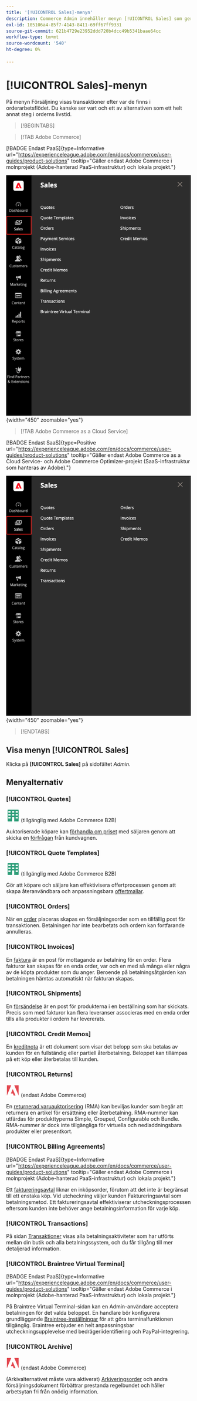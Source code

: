 ```yaml
---
title: '[!UICONTROL Sales]-menyn'
description: Commerce Admin innehåller menyn [!UICONTROL Sales] som ger tillgång till verktyg för att arbeta med beställningar beroende på var de befinner sig i arbetsflödet.
exl-id: 105106a4-85f7-4143-8411-69ff67ff9331
source-git-commit: 621b4729e23952ddd720b4dcc49b5341baae64cc
workflow-type: tm+mt
source-wordcount: '540'
ht-degree: 0%

---
```


# [!UICONTROL Sales]-menyn

På menyn Försäljning visas transaktioner efter var de finns i orderarbetsflödet. Du kanske ser vart och ett av alternativen som ett helt annat steg i orderns livstid.

>[!BEGINTABS]

>[!TAB Adobe Commerce]

[!BADGE Endast PaaS]{type=Informative url="https://experienceleague.adobe.com/en/docs/commerce/user-guides/product-solutions" tooltip="Gäller endast Adobe Commerce i molnprojekt (Adobe-hanterad PaaS-infrastruktur) och lokala projekt."}

![Försäljningsmenyn](./assets/admin-menu-sales.png){width="450" zoomable="yes"}

>[!TAB Adobe Commerce as a Cloud Service]

[!BADGE Endast SaaS]{type=Positive url="https://experienceleague.adobe.com/en/docs/commerce/user-guides/product-solutions" tooltip="Gäller endast Adobe Commerce as a Cloud Service- och Adobe Commerce Optimizer-projekt (SaaS-infrastruktur som hanteras av Adobe)."}

![Försäljningsmenyn](./assets/admin-menu-sales-accs.png){width="450" zoomable="yes"}

>[!ENDTABS]

## Visa menyn [!UICONTROL Sales]

Klicka på **[!UICONTROL Sales]** på sidofältet _Admin_.

## Menyalternativ

### [!UICONTROL Quotes]

![Adobe Commerce B2B](../assets/b2b.svg) (tillgänglig med Adobe Commerce B2B)

Auktoriserade köpare kan [förhandla om priset](../b2b/quotes.md) med säljaren genom att skicka en [förfrågan](../b2b/quote-request.md) från kundvagnen.

### [!UICONTROL Quote Templates]

![Adobe Commerce B2B](../assets/b2b.svg) (tillgänglig med Adobe Commerce B2B)

Gör att köpare och säljare kan effektivisera offertprocessen genom att skapa återanvändbara och anpassningsbara [offertmallar](../b2b/quote-templates-overview.md).

### [!UICONTROL Orders]

När en [order](orders.md) placeras skapas en försäljningsorder som en tillfällig post för transaktionen. Betalningen har inte bearbetats och ordern kan fortfarande annulleras.

### [!UICONTROL Invoices]

En [faktura](invoices.md) är en post för mottagande av betalning för en order. Flera fakturor kan skapas för en enda order, var och en med så många eller några av de köpta produkter som du anger. Beroende på betalningsåtgärden kan betalningen hämtas automatiskt när fakturan skapas.

### [!UICONTROL Shipments]

En [försändelse](shipments.md) är en post för produkterna i en beställning som har skickats. Precis som med fakturor kan flera leveranser associeras med en enda order tills alla produkter i ordern har levererats.

### [!UICONTROL Credit Memos]

En [kreditnota](credit-memos.md) är ett dokument som visar det belopp som ska betalas av kunden för en fullständig eller partiell återbetalning. Beloppet kan tillämpas på ett köp eller återbetalas till kunden.

### [!UICONTROL Returns]

![Adobe Commerce](../assets/adobe-logo.svg) (endast Adobe Commerce)

En [returnerad varuauktorisering](returns.md) (RMA) kan beviljas kunder som begär att returnera en artikel för ersättning eller återbetalning. RMA-nummer kan utfärdas för produkttyperna Simple, Grouped, Configurable och Bundle. RMA-nummer är dock inte tillgängliga för virtuella och nedladdningsbara produkter eller presentkort.

### [!UICONTROL Billing Agreements]

[!BADGE Endast PaaS]{type=Informative url="https://experienceleague.adobe.com/en/docs/commerce/user-guides/product-solutions" tooltip="Gäller endast Adobe Commerce i molnprojekt (Adobe-hanterad PaaS-infrastruktur) och lokala projekt."}

Ett [faktureringsavtal](paypal-billing-agreements.md) liknar en inköpsorder, förutom att det inte är begränsat till ett enstaka köp. Vid utcheckning väljer kunden Faktureringsavtal som betalningsmetod. Ett faktureringsavtal effektiviserar utcheckningsprocessen eftersom kunden inte behöver ange betalningsinformation för varje köp.

### [!UICONTROL Transactions]

På sidan [Transaktioner](transactions.md) visas alla betalningsaktiviteter som har utförts mellan din butik och alla betalningssystem, och du får tillgång till mer detaljerad information.

### [!UICONTROL Braintree Virtual Terminal]

[!BADGE Endast PaaS]{type=Informative url="https://experienceleague.adobe.com/en/docs/commerce/user-guides/product-solutions" tooltip="Gäller endast Adobe Commerce i molnprojekt (Adobe-hanterad PaaS-infrastruktur) och lokala projekt."}

På Braintree Virtual Terminal-sidan kan en Admin-användare acceptera betalningen för det valda beloppet. En handlare bör konfigurera grundläggande [Braintree-inställningar](braintree.md) för att göra terminalfunktionen tillgänglig. Braintree erbjuder en helt anpassningsbar utcheckningsupplevelse med bedrägeriidentifiering och PayPal-integrering.

### [!UICONTROL Archive]

![Adobe Commerce](../assets/adobe-logo.svg) (endast Adobe Commerce)

(Arkivalternativet måste vara aktiverat) [Arkiveringsorder](order-archive.md) och andra försäljningsdokument förbättrar prestanda regelbundet och håller arbetsytan fri från onödig information.
